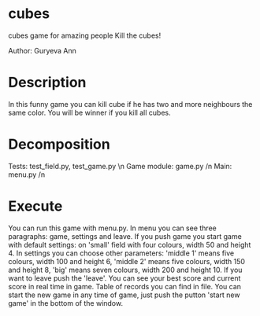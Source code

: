 # cubes
cubes game for amazing people
Kill the cubes!

Author: Guryeva Ann

# Description

In this funny game you can kill cube if he has two and more neighbours the same color. 
You will be winner if you kill all cubes.

# Decomposition

Tests: test_field.py, test_game.py \n
Game module: game.py /n
Main: menu.py /n

# Execute

You can run this game with menu.py. In menu you can see three paragraphs: game, settings and leave. If you push game
you start game with default settings: on 'small' field with four colours, width 50 and height 4. In settings you can choose
other parameters: 'middle 1' means five colours, width 100 and height 6, 'middle 2' means five colours, width 150 and 
height 8, 'big' means seven colours, width 200 and height 10. If you want to leave push the 'leave'. 
You can see your best score and current score in real time in game. Table of records you can find in file. 
You can start the new game in any time of game, just push the putton 'start new game' in the bottom of the window. 
